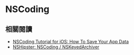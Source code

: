 NSCoding
========

相關閱讀
--------

- [NSCoding Tutorial for iOS: How To Save Your App Data](http://www.raywenderlich.com/1914/nscoding-tutorial-for-ios-how-to-save-your-app-data)
- [NSHipster: NSCoding / NSKeyedArchiver](http://nshipster.com/nscoding/)
